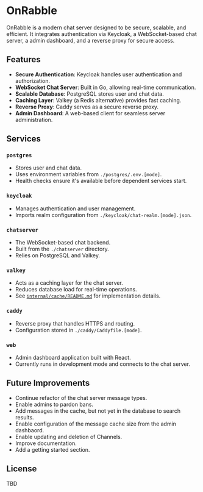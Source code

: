 # OnRabble

OnRabble is a modern chat server designed to be secure, scalable, and efficient. It integrates authentication via Keycloak, a WebSocket-based chat server, a admin dashboard, and a reverse proxy for secure access.

## Features

- **Secure Authentication**: Keycloak handles user authentication and authorization.
- **WebSocket Chat Server**: Built in Go, allowing real-time communication.
- **Scalable Database**: PostgreSQL stores user and chat data.
- **Caching Layer**: Valkey (a Redis alternative) provides fast caching.
- **Reverse Proxy**: Caddy serves as a secure reverse proxy.
- **Admin Dashboard**: A web-based client for seamless server administration.

## Services

### `postgres`
- Stores user and chat data.
- Uses environment variables from `./postgres/.env.[mode]`.
- Health checks ensure it's available before dependent services start.

### `keycloak`
- Manages authentication and user management.
- Imports realm configuration from `./keycloak/chat-realm.[mode].json`.

### `chatserver`
- The WebSocket-based chat backend.
- Built from the `./chatserver` directory.
- Relies on PostgreSQL and Valkey.

### `valkey`
- Acts as a caching layer for the chat server.
- Reduces database load for real-time operations.
- See [`internal/cache/README.md`](./internal/cache/README.md) for implementation details.

### `caddy`
- Reverse proxy that handles HTTPS and routing.
- Configuration stored in `./caddy/Caddyfile.[mode]`.

### `web`
- Admin dashboard application built with React.
- Currently runs in development mode and connects to the chat server.

## Future Improvements

- Continue refactor of the chat server message types.
- Enable admins to pardon bans.
- Add messages in the cache, but not yet in the database to search results.
- Enable configuration of the message cache size from the admin dashbaord.
- Enable updating and deletion of Channels.
- Improve documentation.
- Add a getting started section.

## License

TBD
